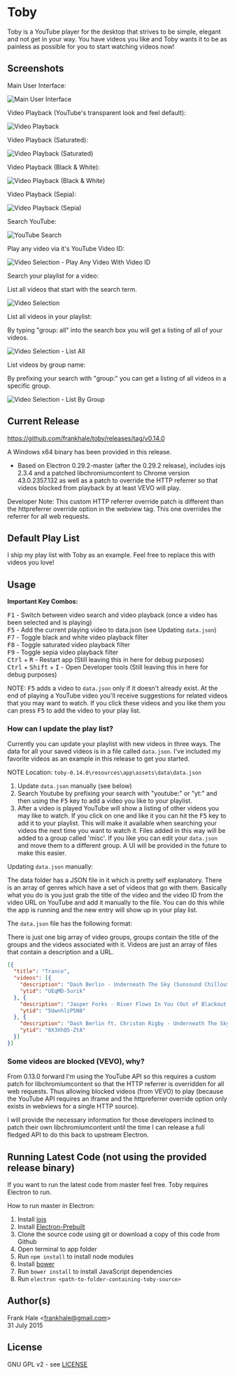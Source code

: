 Toby
====

Toby is a YouTube player for the desktop that strives to be simple, elegant and not get in your way. You have videos you like and Toby wants it to be as painless as possible for you to start watching videos now!

## Screenshots

Main User Interface:

![Main User Interface](screenshots/toby-main-ui.png)

Video Playback (YouTube's transparent look and feel default):

![Video Playback](screenshots/toby-video-playback.png)

Video Playback (Saturated):

![Video Playback (Saturated)](screenshots/toby-video-playback-saturated.png)

Video Playback (Black & White):

![Video Playback (Black & White)](screenshots/toby-video-playback-black-and-white.png)

Video Playback (Sepia):

![Video Playback (Sepia)](screenshots/toby-video-playback-sepia.png)

Search YouTube:

![YouTube Search](screenshots/toby-youtube-search.png)

Play any video via it's YouTube Video ID:

![Video Selection - Play Any Video With Video ID](screenshots/toby-play-video-with-id.png)

Search your playlist for a video:

List all videos that start with the search term.

![Video Selection](screenshots/toby-video-search.png)

List all videos in your playlist:

By typing "group: all" into the search box you will get a listing of all of your videos.

![Video Selection - List All](screenshots/toby-video-search-all.png)

List videos by group name:

By prefixing your search with "group:" you can get a listing of all videos in a specific group.

![Video Selection - List By Group](screenshots/toby-video-search-by-group.png)

## Current Release

https://github.com/frankhale/toby/releases/tag/v0.14.0

A Windows x64 binary has been provided in this release.

- Based on Electron 0.29.2-master (after the 0.29.2 release), includes iojs 2.3.4 and a patched libchromiumcontent to Chrome version 43.0.2357.132 as well as a patch to override the HTTP referrer so that videos blocked from playback by at least VEVO will play.

Developer Note: This custom HTTP referrer override patch is different than the httpreferrer override option in the webview tag. This one overrides the referrer for all web requests.

## Default Play List

I ship my play list with Toby as an example. Feel free to replace this with videos you love!

## Usage

**Important Key Combos:**

<kbd>F1</kbd> - Switch between video search and video playback (once a video has been selected and is playing)  
<kbd>F5</kbd> - Add the current playing video to data.json (see Updating `data.json`)  
<kbd>F7</kbd> - Toggle black and white video playback filter  
<kbd>F8</kbd> - Toggle saturated video playback filter  
<kbd>F9</kbd> - Toggle sepia video playback filter  
<kbd>Ctrl</kbd> + <kbd>R</kbd> - Restart app (Still leaving this in here for debug purposes)  
<kbd>Ctrl</kbd> + <kbd>Shift</kbd> + <kbd>I</kbd> - Open Developer tools (Still leaving this in here for debug purposes)

NOTE: <kbd>F5</kbd> adds a video to `data.json` only if it doesn't already exist. At the end of playing a YouTube video you'll receive suggestions for related videos that you may want to watch. If you click these videos and you like them you can press <kbd>F5</kbd> to add the video to your play list.

### How can I update the play list?

Currently you can update your playlist with new videos in three ways. The data for all your saved videos is in a file called `data.json`. I've included my favorite videos as an example in this release to get you started.

NOTE Location: `toby-0.14.0\resources\app\assets\data\data.json`

1. Update `data.json` manually (see below)
2. Search Youtube by prefixing your search with "youtube:" or "yt:" and then using the <kbd>F5</kbd> key to add a video you like to your playlist.
3. After a video is played YouTube will show a listing of other videos you may like to watch. If you click on one and like it you can hit the <kbd>F5</kbd> key to add it to your playlist. This will make it available when searching your videos the next time you want to watch it. Files added in this way will be added to a group called 'misc'. If you like you can edit your `data.json` and move them to a different group. A UI will be provided in the future to make this easier.

Updating `data.json` manually:  

The data folder has a JSON file in it which is pretty self explanatory. There is an array of genres which have a set of videos that go with them. Basically what you do is you just grab the title of the video and the video ID from the video URL on YouTube and add it manually to the file. You can do this while the app is running and the new entry will show up in your play list.

The `data.json` file has the following format:

There is just one big array of video groups, groups contain the title of the groups and the videos associated with it. Videos are just an array of files that contain a description and a URL.

```json
[{  
  "title": "Trance",
  "videos": [{
    "description": "Dash Berlin - Underneath The Sky (Sunsound Chillout Remix)",
    "ytid": "UEqMD-5urik"
  }, {
    "description": "Jasper Forks - River Flows In You (Out of Blackout Vocal Edit) [HD]",
    "ytid": "5UwnhliP5N8"
  }, {
    "description": "Dash Berlin ft. Christon Rigby - Underneath The Sky (ASOT 667 Official Preview) #WeAre",
    "ytid": "8X3XhQS-ZtA"
  }]
}]
```

### Some videos are blocked (VEVO), why?

From 0.13.0 forward I'm using the YouTube API so this requires a custom patch for libchromiumcontent so that the HTTP referrer is overridden for all web requests. Thus allowing blocked videos (from VEVO) to play (because the YouTube API requires an iframe and the httpreferrer override option only exists in webviews for a single HTTP source).

I will provide the necessary information for those developers inclined to patch their own libchromiumcontent until the time I can release a full fledged API to do this back to upstream Electron.

## Running Latest Code (not using the provided release binary)

If you want to run the latest code from master feel free. Toby requires Electron to run.

How to run master in Electron:

1. Install [iojs](https://iojs.org)
2. Install [Electron-Prebuilt](https://github.com/mafintosh/electron-prebuilt)
3. Clone the source code using git or download a copy of this code from Github
4. Open terminal to app folder
5. Run `npm install` to install node modules
6. Install [bower](http://bower.io/)
6. Run `bower install` to install JavaScript dependencies
7. Run `electron <path-to-folder-containing-toby-source>`

## Author(s)

Frank Hale &lt;frankhale@gmail.com&gt;  
31 July 2015

## License

GNU GPL v2 - see [LICENSE](LICENSE)
